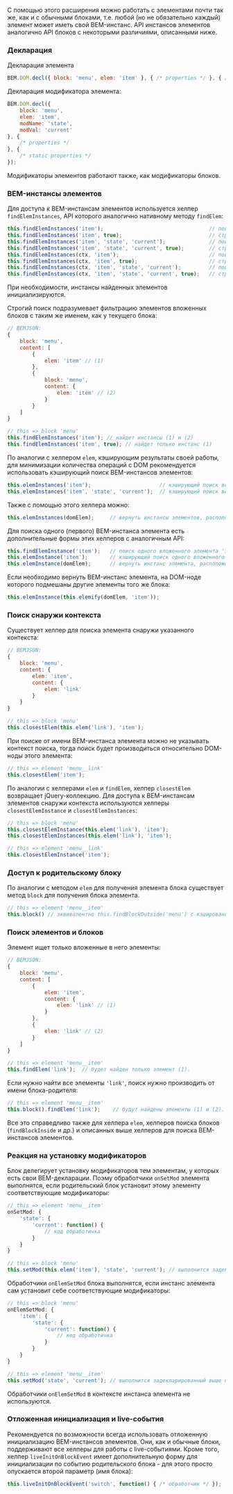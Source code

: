 С помощью этого расширения можно работать с элементами почти так же, как и с обычными блоками, т.е. любой (но не обязательно каждый) элемент может иметь свой BEM-инстанс. API инстансов элементов аналогично API блоков с некоторыми различиями, описанными ниже.

### Декларация

Декларация элемента

```javascript
BEM.DOM.decl({ block: 'menu', elem: 'item' }, { /* properties */ }, { /* static properties */ });
```

Декларация модификатора элемента:

```javascript
BEM.DOM.decl({
    block: 'menu',
    elem: 'item',
    modName: 'state',
    modVal: 'current'
}, {
    /* properties */
}, {
    /* static properties */
});
```

Модификаторы элементов работают также, как модификаторы блоков.

### BEM-инстансы элементов

Для доступа к BEM-инстансам элементов используется хелпер ```findElemInstances```, API которого аналогично нативному методу ```findElem```:

```javascript
this.findElemInstances('item');                                  // поиск всех вложенных элементов 'item'
this.findElemInstances('item', true);                            // строгий поиск всех вложенных элементов 'item'
this.findElemInstances('item', 'state', 'current');              // поиск всех вложенных модификаторов элементов 'item'
this.findElemInstances('item', 'state', 'current', true);        // строгий поиск всех вложенных модификаторов элементов 'item'
this.findElemInstances(ctx, 'item');                             // поиск всех элементов 'item' внутри указанного контекста
this.findElemInstances(ctx, 'item', true);                       // строгий поиск всех элементов 'item' внутри указанного контекста
this.findElemInstances(ctx, 'item', 'state', 'current');         // поиск всех модификаторов элементов 'item' внутри указанного контекста
this.findElemInstances(ctx, 'item', 'state', 'current', true);   // строгий поиск всех модификаторов элементов 'item' внутри указанного контекста
```

При необходимости, инстансы найденных элементов инициализируются.

Строгий поиск подразумевает фильтрацию элементов вложенных блоков с таким же именем, как у текущего блока:

```javascript
// BEMJSON:
{
    block: 'menu',
    content: [
        {
            elem: 'item' // (1)
        },
        {
            block: 'menu',
            content: {
                elem: 'item' // (2)
            }
        }
    ]
}
```
```javascript
// this => block 'menu'
this.findElemInstances('item'); // найдет инстансы (1) и (2)
this.findElemInstances('item', true); // найдет только инстанс (1)
```

По аналогии с хелпером ```elem```, кэширующим результаты своей работы, для минимизации количества операций с DOM рекомендуется использовать кэширующий поиск BEM-инстансов элементов:

```javascript
this.elemInstances('item');                      // кэширующий поиск всех вложенных элементов 'item'
this.elemInstances('item', 'state', 'current');  // кэширующий поиск всех вложенных модификаторов элемента 'item'
```

Также с помощью этого хелпера можно:

```javascript
this.elemInstances(domElem);     // вернуть инстансы элементов, расположенных на DOM-нодах указанной jQuery-коллекции
```

Для поиска одного (первого) BEM-инстанса элемента есть дополнительные формы этих хелперов с аналогичным API:

```javascript
this.findElemInstance('item');   // поиск одного вложенного элемента 'item'
this.elemInstance('item');       // кэширующий поиск одного вложенного элемента 'item'
this.elemInstance(domElem);      // вернуть инстанс элемента, расположенного на первой DOM-ноде указанной jQuery-коллекции
```

Если необходимо вернуть BEM-инстанс элемента, на DOM-ноде которого подмешаны другие элементы того же блока:

```javascript
this.elemInstance(this.elemify(domElem, 'item'));
```

### Поиск снаружи контекста

Существует хелпер для поиска элемента снаружи указанного контекста:

```javascript
// BEMJSON:
{
    block: 'menu',
    content: {
        elem: 'item',
        content: {
            elem: 'link'
        }
    }
}
```
```javascript
// this => block 'menu'
this.closestElem(this.elem('link'), 'item');
```

При поиске от имени BEM-инстанса элемента можно не указывать контекст поиска, тогда поиск будет производиться относительно DOM-ноды этого элемента:

```javascript
// this => element 'menu__link'
this.closestElem('item');
```

По аналогии с хелперами ```elem``` и ```findElem```, хелпер ```closestElem``` возвращает jQuery-коллекцию. Для доступа к BEM-инстансам элементов снаружи контекста используются хелперы ```closestElemInstance``` и ```closestElemInstances```:

```javascript
// this => block 'menu'
this.closestElemInstance(this.elem('link'), 'item');
this.closestElemInstances(this.elem('link'), 'item');
```
```javascript
// this => element 'menu__link'
this.closestElemInstance('item');
```

### Доступ к родительскому блоку

По аналогии с методом `elem` для получения элемента блока существует метод `block` для получения блока элемента.

```javascript
// this => element 'menu__item'
this.block() // эквивалентно this.findBlockOutside('menu') с кэшированием результата поиска
```

### Поиск элементов и блоков

Элемент ищет только вложенные в него элементы:

```javascript
// BEMJSON:
{
    block: 'menu',
    content: [
        {
            elem: 'item',
            content: {
                elem: 'link' // (1)
            }
        },
        {
            elem: 'link' // (2)
        }
    ]
}
```

```javascript
// this => element 'menu__item'
this.findElem('link');  // будет найден только элемент (1).
```

Если нужно найти все элементы ```'link'```, поиск нужно производить от имени блока-родителя:

```javascript
// this => element 'menu__item'
this.block().findElem('link');    // будут найдены элементы (1) и (2).
```

Все это справедливо также для хелпера ```elem```, хелперов поиска блоков (```findBlockInside``` и др.) и описанных выше хелперов для поиска BEM-инстансов элементов.

### Реакция на установку модификаторов

Блок делегирует установку модификаторов тем элементам, у которых есть свои BEM-декларации.
Поэму обработчики ```onSetMod``` элемента выполнятся, если родительский блок установит этому элементу соответствующие модификаторы:

```javascript
// this => element 'menu__item'
onSetMod: {
    'state': {
        'current': function() {
            // код обработичка
        }
    }
}
```
```javascript
// this => block 'menu'
this.setMod(this.elem('item'), 'state', 'current'); // выполнится задекларированный выше обработчик
```

Обработчики ```onElemSetMod``` блока выполнятся, если инстанс элемента сам установит себе соответствующие модификаторы:

```javascript
// this => block 'menu'
onElemSetMod: {
    'item': {
        'state': {
            'current': function() {
                // код обработичка
            }
        }
    }
}
```
```javascript
// this => element 'menu__item'
this.setMod('state', 'current'); // выполнится задекларированный выше обработчик
```

Обработчики ```onElemSetMod``` в контексте инстанса элемента не используются.

### Отложенная инициализация и live-события

Рекомендуется по возможности всегда использовать отложенную инициализацию BEM-инстансов элементов. Они, как и обычные блоки, поддерживают все хелперы для работы с live-событиями. Кроме того, хелпер ```liveInitOnBlockEvent``` имеет дополнительную форму для инициализации по событию родительского блока - для этого просто опускается второй параметр (имя блока):

```javascript
this.liveInitOnBlockEvent('switch', function() { /* обработчик */ });
```